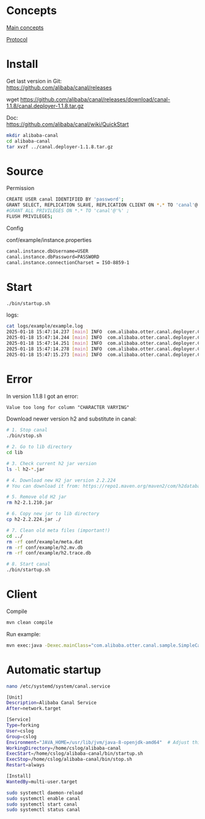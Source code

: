 # Concepts

[Main concepts](./concepts.md)

[Protocol](./protocol.md)

# Install

Get last version in Git:  
https://github.com/alibaba/canal/releases

wget https://github.com/alibaba/canal/releases/download/canal-1.1.8/canal.deployer-1.1.8.tar.gz

Doc:  
https://github.com/alibaba/canal/wiki/QuickStart

```bash
mkdir alibaba-canal
cd alibaba-canal
tar xvzf ../canal.deployer-1.1.8.tar.gz
```

# Source

Permission

```bash
CREATE USER canal IDENTIFIED BY 'password';  
GRANT SELECT, REPLICATION SLAVE, REPLICATION CLIENT ON *.* TO 'canal'@'%';
#GRANT ALL PRIVILEGES ON *.* TO 'canal'@'%' ;
FLUSH PRIVILEGES;
```

Config

conf/example/instance.properties

```bash
canal.instance.dbUsername=USER
canal.instance.dbPassword=PASSWORD
canal.instance.connectionCharset = ISO-8859-1
```

# Start

```bash
./bin/startup.sh
```

logs:
```bash
cat logs/example/example.log
2025-01-18 15:47:14.237 [main] INFO  com.alibaba.otter.canal.deployer.CanalLauncher - ## set default uncaught exception handler
2025-01-18 15:47:14.244 [main] INFO  com.alibaba.otter.canal.deployer.CanalLauncher - ## load canal configurations
2025-01-18 15:47:14.251 [main] INFO  com.alibaba.otter.canal.deployer.CanalStarter - ## start the canal server.
2025-01-18 15:47:14.278 [main] INFO  com.alibaba.otter.canal.deployer.CanalController - ## start the canal server[192.168.0.51(192.168.0.51):11111]
2025-01-18 15:47:15.273 [main] INFO  com.alibaba.otter.canal.deployer.CanalStarter - ## the canal server is running now ......
```

# Error

In version 1.1.8 I got an error:

```txt
Value too long for column "CHARACTER VARYING"
```

Download newer version h2 and substitute in canal:

```bash
# 1. Stop canal
./bin/stop.sh

# 2. Go to lib directory
cd lib

# 3. Check current h2 jar version
ls -l h2-*.jar

# 4. Download new H2 jar version 2.2.224
# You can download it from: https://repo1.maven.org/maven2/com/h2database/h2/2.2.224/h2-2.2.224.jar

# 5. Remove old H2 jar
rm h2-2.1.210.jar

# 6. Copy new jar to lib directory
cp h2-2.2.224.jar ./

# 7. Clean old meta files (important!)
cd ../
rm -rf conf/example/meta.dat
rm -rf conf/example/h2.mv.db
rm -rf conf/example/h2.trace.db

# 8. Start canal
./bin/startup.sh
```

# Client

Compile

```bash
mvn clean compile
```
Run example:

```bash
mvn exec:java -Dexec.mainClass="com.alibaba.otter.canal.sample.SimpleCanalClientExample"
```

# Automatic startup

```bash
nano /etc/systemd/system/canal.service

[Unit]
Description=Alibaba Canal Service
After=network.target

[Service]
Type=forking
User=cslog
Group=cslog
Environment="JAVA_HOME=/usr/lib/jvm/java-8-openjdk-amd64"  # Adjust this path
WorkingDirectory=/home/cslog/alibaba-canal
ExecStart=/home/cslog/alibaba-canal/bin/startup.sh
ExecStop=/home/cslog/alibaba-canal/bin/stop.sh
Restart=always

[Install]
WantedBy=multi-user.target
```

```bash
sudo systemctl daemon-reload
sudo systemctl enable canal
sudo systemctl start canal
sudo systemctl status canal
```